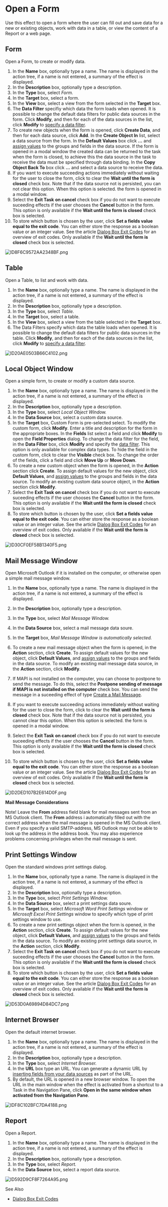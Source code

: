 # Open a Form

Use this effect to open a form where the user can fill out and save data for a new or existing objects, work with data in a table, or view the content of a Report or a web page.


## Form

Open a Form, to create or modify data.

1.  In the **Name** box, optionally type a name. The name is displayed in the action tree, if a name is not entered, a summary of the effect is displayed.
2.  In the **Description** box, optionally type a description.
3.  In the **Type** box, select *Form.*
4.  In the **Target** box, select a form.
5.  In the **View** box, select a view from the form selected in the **Target** box.
6.  The **Data Filter** specifiy which data the form loads when opened. It is possible to change the default data filters for public data sources in the form. Click **Modify**, and then for each of the data sources in the list, click **Modify** to [specify a data filter](../../data-sources/specifying-a-data-filter-for-a-data-source.md).
7.  To create new objects when the form is opened, click **Create Data**, and then for each data source, click **Add**. In the **Create Object In** list, select a data source from the form. In the **Default Values** box click **...** and [assign values](create-objects-and-modify-objects.md) to the groups and fields in the data source. If the form is opened in a modal window the created data can be returned to the task when the form is closed, to achieve this the data source in the task to receive the data must be specified through data binding. In the **Copy Object Back To** box click **...** and select a data source to receive the data.
8.  If you want to execute succeeding actions immediately without waiting for the user to close the form, click to clear the **Wait until the form is closed** check box. Note that if the data source not is persisted, you can not clear this option. When this option is selected. the form is opened in a modal window.
9.  Select the **Exit Task** **on cancel** check box if you do not want to execute suceeding effects if the user chooses the **Cancel** button in the form. This option is only available if the **Wait until the form is closed** check box is selected.
10.  To store which button is chosen by the user, click **Set a fields value equal to the exit code**. You can either store the response as a boolean value or an integer value. See the article [Dialog Box Exit Codes](dialog-box-exit-codes.md "Dialog Box Exit Codes") for an overview of exit codes. Only available if the **Wait until the form is closed** check box is selected.

![ID8F6C9572AA2348BF.png](media/ID8F6C9572AA2348BF.png)



## Table

Open a Table, to list and work with data.

1.  In the **Name** box, optionally type a name. The name is displayed in the action tree, if a name is not entered, a summary of the effect is displayed.
2.  In the **Description** box, optionally type a description.
3.  In the **Type** box, select *Table.*
4.  In the **Target** box, select a table.
5.  In the **View** box, select a view from the table selected in the **Target** box.
6.  The Data Filters specify which data the table loads when opened. It is possible to change the default data filters for public data sources in the table. Click **Modify**, and then for each of the data sources in the list, click **Modify** to [specify a data filter](../../data-sources/specifying-a-data-filter-for-a-data-source.md "Specifying a Data Filter for a Data Source").

![ID20AE0503B66C4102.png](media/ID20AE0503B66C4102.png)



## Local Object Window

Open a simple form, to create or modify a custom data source.

1.  In the **Name** box, optionally type a name. The name is displayed in the action tree, if a name is not entered, a summary of the effect is displayed.
2.  In the **Description** box, optionally type a description.
3.  In the **Type** box, select *Local Object Window.*
4.  In the **Data Source** box, select a custom data source.
5.  In the **Target** box, Custom Form is pre-selected select. To modify the custom form, click **Modify**. Enter a title and description for the form in the appropriate boxes. In the **Fields** list select a field and click **Modify** to open the **Field Properties** dialog. To change the data filter for the field, in the **Data Filter** box, click **Modify** and specify the [data filter](../../../../../../users/analyze-report-and-discover/report/data-filters.md). This option is only available for complex data types. To hide the field in the custom form, click to clear the **Visible** check box. To change the order of the fields, click a field and click **Move Up** or **Move Down**.
6.  To create a new custom object when the form is opened, in the **Action** section click **Create**. To assign default values for the new object, click **Default Values**, and [assign values](create-objects-and-modify-objects.md) to the groups and fields in the data source. To modify an existing custom data source object, in the **Action** section click **Modify**.
7.  Select the **Exit Task** **on cancel** check box if you do not want to execute suceeding effects if the user chooses the **Cancel** button in the form. This option is only available if the **Wait until the form is closed** check box is selected.
8.  To store which button is chosen by the user, click **Set a fields value equal to the exit code**. You can either store the response as a boolean value or an integer value. See the article [Dialog Box Exit Codes](dialog-box-exit-codes.md "Dialog Box Exit Codes") for an overview of exit codes. Only available if the **Wait until the form is closed** check box is selected.

![ID30CF0EF58B1340F5.png](media/ID30CF0EF58B1340F5.png)



## Mail Message Window

Open Microsoft Outlook if it is installed on the computer, or otherwise open a simple mail message window.

1.  In the **Name** box, optionally type a name. The name is displayed in the action tree, if a name is not entered, a summary of the effect is displayed.
2.  In the **Description** box, optionally type a description.
3.  In the **Type** box, select *Mail Message Window.*
4.  In the **Data Source** box, select a mail message data soure.
5.  In the **Target** box, *Mail Message Window is automatically selected.*
6.  To create a new mail message object when the form is opened, in the **Action** section, click **Create**. To assign default values for the new object, click **Default Values**, and [assign values](create-objects-and-modify-objects.md "Create Objects and Modify Objects") to the groups and fields in the data source. To modify an existing mail message data source, in the **Action** section, click **Modify**.
7.  If MAPI is not installed on the computer, you can choose to postpone to send the message. To do this, select the **Postpone sending of message if MAPI is not installed on the computer** check box. You can send the message in a suceeding effect of type [Create a Mail Message](create-a-mail-message.md "Create a Mail Message").

8.  If you want to execute succeeding actions immediately without waiting for the user to close the form, click to clear the **Wait until the form is closed** check box. Note that if the data source not is persisted, you cannot clear this option. When this option is selected. the form is opened in a modal window.
9.  Select the **Exit Task** **on cancel** check box if you do not want to execute suceeding effects if the user chooses the **Cancel** button in the form. This option is only available if the **Wait until the form is closed** check box is selected.
10.  To store which button is chosen by the user, click **Set a fields value equal to the exit code**. You can either store the response as a boolean value or an integer value. See the article [Dialog Box Exit Codes](dialog-box-exit-codes.md "Dialog Box Exit Codes") for an overview of exit codes. Only available if the **Wait until the form is closed** check box is selected.

![ID2DED107B2E614D0F.png](media/ID2DED107B2E614D0F.png)

 **Mail Message Considerations**

Note! Leave the **From** address field blank for mail messages sent from an MS Outlook client. The **From** address i automatically filled out with the correct address when the mail message is opened in the MS Outlook client. Even if you specify a valid SMTP-address, MS Outlook may not be able to look up the address in the address book. You may also experience problems concerning privileges when the mail message is sent. 



## Print Settings Window

Open the standard windows print settings dialog.

1.  In the **Name** box, optionally type a name. The name is displayed in the action tree, if a name is not entered, a summary of the effect is displayed.
2.  In the **Description** box, optionally type a description.
3.  In the **Type** box, select *Print Settings Window.*
4.  In the **Data Source** box, select a print settings data soure.
5.  In the **Target** box, select *Microsoft Word Print Settings* window or *Microsoft Excel Print Settings* window to specify which type of print settings window to use.
6.  To create a new print settings object when the form is opened, in the **Action** section, click **Create**. To assign default values for the new object, click **Default Values**, and [assign values](create-objects-and-modify-objects.md "Create Objects and Modify Objects") to the groups and fields in the data source. To modify an existing print settings data source, in the **Action** section, click **Modify**.
7.  Select the **Exit Task** **on cancel** check box if you do not want to execute suceeding effects if the user chooses the **Cancel** button in the form. This option is only available if the **Wait until the form is closed** check box is selected.
8.  To store which button is chosen by the user, click **Set a fields value equal to the exit code**. You can either store the response as a boolean value or an integer value. See the article [Dialog Box Exit Codes](dialog-box-exit-codes.md "Dialog Box Exit Codes") for an overview of exit codes. Only available if the **Wait until the form is closed** check box is selected.

![ID53D0A69894D84DC7.png](media/ID53D0A69894D84DC7.png)



## Internet Browser

Open the default internet browser.

1.  In the **Name** box, optionally type a name. The name is displayed in the action tree, if a name is not entered, a summary of the effect is displayed.
2.  In the **Description** box, optionally type a description.
3.  In the **Type** box, select *Internet Browser.*
4.  In the **URL** box type an URL. You can generate a dynamic URL by [inserting fields from your data sources](../generate-dynamic-values-for-text-fields.md "Generate Dynamic Values for Text Fields") as part of the URL.
5.  By default, the URL is opened in a new browser window. To open the URL in the main window when the effect is activated from a shortcut to a Task in the Navigation Pane, click **Open in the same window when activated from the Navigation Pane**.

![IDF8C102BFC7DA4188.png](media/IDF8C102BFC7DA4188.png)



## Report

Open a Report.

1.  In the **Name** box, optionally type a name. The name is displayed in the action tree, if a name is not entered, a summary of the effect is displayed.
2.  In the **Description** box, optionally type a description.
3.  In the **Type** box, select *Report.*
4.  In the **Data Source** box, select a report data source.

![ID592D9CF8F7264A95.png](media/ID592D9CF8F7264A95.png)



See Also

*   [Dialog Box Exit Codes](dialog-box-exit-codes.md)